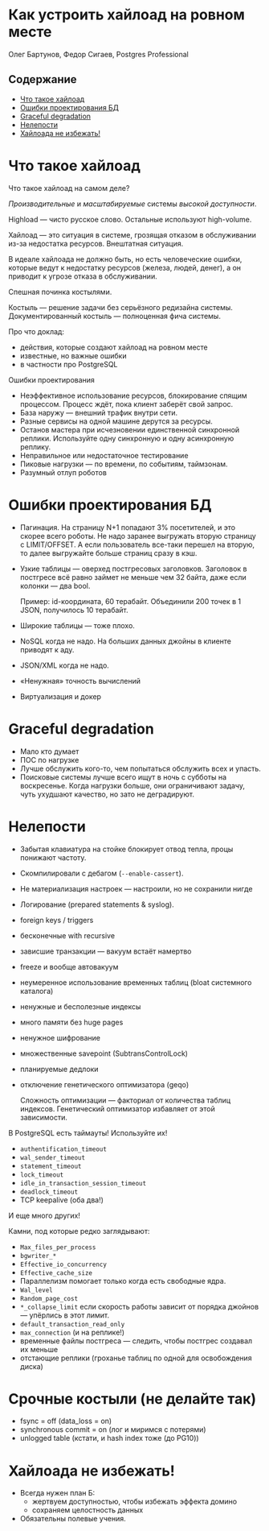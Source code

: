 
# Как устроить хайлоад на ровном месте

Олег Бартунов, Федор Сигаев, Postgres Professional

## Содержание

<!-- START doctoc generated TOC please keep comment here to allow auto update -->
<!-- DON'T EDIT THIS SECTION, INSTEAD RE-RUN doctoc TO UPDATE -->


- [Что такое хайлоад](#%D1%87%D1%82%D0%BE-%D1%82%D0%B0%D0%BA%D0%BE%D0%B5-%D1%85%D0%B0%D0%B9%D0%BB%D0%BE%D0%B0%D0%B4)
- [Ошибки проектирования БД](#%D0%BE%D1%88%D0%B8%D0%B1%D0%BA%D0%B8-%D0%BF%D1%80%D0%BE%D0%B5%D0%BA%D1%82%D0%B8%D1%80%D0%BE%D0%B2%D0%B0%D0%BD%D0%B8%D1%8F-%D0%B1%D0%B4)
- [Graceful degradation](#graceful-degradation)
- [Нелепости](#%D0%BD%D0%B5%D0%BB%D0%B5%D0%BF%D0%BE%D1%81%D1%82%D0%B8)
- [Хайлоада не избежать!](#%D1%85%D0%B0%D0%B9%D0%BB%D0%BE%D0%B0%D0%B4%D0%B0-%D0%BD%D0%B5-%D0%B8%D0%B7%D0%B1%D0%B5%D0%B6%D0%B0%D1%82%D1%8C)

<!-- END doctoc generated TOC please keep comment here to allow auto update -->


# Что такое хайлоад

Что такое хайлоад на самом деле?

*Производительные* и *масштабируемые* системы *высокой доступности*.

Highload — чисто русское слово. Остальные используют high-volume.

Хайлоад — это ситуация в системе, грозящая отказом в обслуживании из-за недостатка ресурсов. Внештатная ситуация.

В идеале хайлоада не должно быть, но есть человеческие ошибки, которые ведут к недостатку ресурсов (железа, людей, денег), а он приводит к угрозе отказа в обслуживании.

Спешная починка костылями.

Костыль — решение задачи без серьёзного редизайна системы. Документированный костыль — полноценная фича системы.

Про что доклад:

* действия, которые создают хайлоад на ровном месте
* известные, но важные ошибки
* в частности про PostgreSQL

Ошибки проектирования

* Неэффективное использование ресурсов, блокирование спящим процессом. Процесс ждёт, пока клиент заберёт свой запрос.
* База наружу — внешний трафик внутри сети.
* Разные сервисы на одной машине дерутся за ресурсы.
* Останов мастера при исчезновении единственной синхронной реплики. Используйте одну синхронную и одну асинхронную реплику.
* Неправильное или недостаточное тестирование
* Пиковые нагрузки — по времени, по событиям, таймзонам.
* Разумный отлуп роботов

# Ошибки проектирования БД

* Пагинация. На страницу N+1 попадают 3% посетителей, и это скорее всего роботы. Не надо заранее выгружать вторую страницу с LIMIT/OFFSET. А если пользователь все-таки перешел на вторую, то далее выгружайте больше страниц сразу в кэш.
* Узкие таблицы — оверхед постгресовых заголовков. Заголовок в постгресе всё равно займет не меньше чем 32 байта, даже если колонки — два bool.

  Пример: id-координата, 60 терабайт. Объединили 200 точек в 1 JSON, получилось 10 терабайт.
* Широкие таблицы — тоже плохо.
* NoSQL когда не надо. На больших данных джойны в клиенте приводят к аду.
* JSON/XML когда не надо. 
* «Ненужная» точность вычислений
* Виртуализация и докер

# Graceful degradation

* Мало кто думает
* ПОС по нагрузке
* Лучше обслужить кого-то, чем попытаться обслужить всех и упасть.
* Поисковые системы лучше всего ищут в ночь с субботы на воскресенье. Когда нагрузки больше, они ограничивают задачу, чуть ухудшают качество, но зато не деградируют.

# Нелепости

* Забытая клавиатура на стойке блокирует отвод тепла, процы понижают частоту.
* Скомпилировали с дебагом (`--enable-cassert`).
* Не материализация настроек — настроили, но не сохранили нигде
* Логирование (prepared statements & syslog). 
* foreign keys / triggers
* бесконечные with recursive
* зависшие транзакции — вакуум встаёт намертво
* freeze и вообще автовакуум
* неумеренное использование временных таблиц (bloat системного каталога)
* ненужные и бесполезные индексы
* много памяти без huge pages
* ненужное шифрование
* множественные savepoint (SubtransControlLock)
* планируемые дедлоки
* отключение генетического оптимизатора (geqo)

  Сложность оптимизации — факториал от количества таблиц индексов. Генетический оптимизатор избавляет от этой зависимости.

В PostgreSQL есть таймауты! Используйте их!

* `authentification_timeout`
* `wal_sender_timeout`
* `statement_timeout`
* `lock_timeout`
* `idle_in_transaction_session_timeout`
* `deadlock_timeout`
* TCP keepalive (оба два!)

И еще много других!

Камни, под которые редко заглядывают:

* `Max_files_per_process`
* `bgwriter_*`
* `Effective_io_concurrency`
* `Effective_cache_size`
* Параллелизм помогает только когда есть свободные ядра.
* `Wal_level` 
* `Random_page_cost`
* `*_collapse_limit` если скорость работы зависит от порядка джойнов — упёрлись в этот лимит.
* `default_transaction_read_only`
* `max_connection` (и на реплике!)
* временные файлы постгреса — следить, чтобы постгрес создавал их меньше
* отстающие реплики (гроханье таблиц по одной для освобождения диска)

# Срочные костыли (не делайте так)

* fsync = off (data_loss = on)
* synchronous commit = on (лог и миримся с потерями)
* unlogged table (кстати, и hash index тоже (до PG10))

# Хайлоада не избежать!

* Всегда нужен план Б:
    * жертвуем доступностью, чтобы избежать эффекта домино
    * сохраняем целостность данных
* Обязательны полевые учения.
